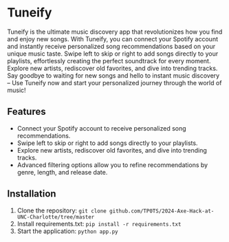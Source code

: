 # Tuneify

Tuneify is the ultimate music discovery app that revolutionizes how you find and enjoy new songs. 
With Tuneify, you can connect your Spotify account and instantly receive personalized song recommendations based on your unique music taste. 
Swipe left to skip or right to add songs directly to your playlists, effortlessly creating the perfect soundtrack for every moment. 
Explore new artists, rediscover old favorites, and dive into trending tracks.
Say goodbye to waiting for new songs and hello to instant music discovery – Use Tuneify now and start your personalized journey through the world of music!

## Features

- Connect your Spotify account to receive personalized song recommendations.
- Swipe left to skip or right to add songs directly to your playlists.
- Explore new artists, rediscover old favorites, and dive into trending tracks.
- Advanced filtering options allow you to refine recommendations by genre, length, and release date.

## Installation

1. Clone the repository: `git clone github.com/TP0TS/2024-Axe-Hack-at-UNC-Charlotte/tree/master`
2. Install requirements.txt: `pip install -r requirements.txt`
3. Start the application: `python app.py`


